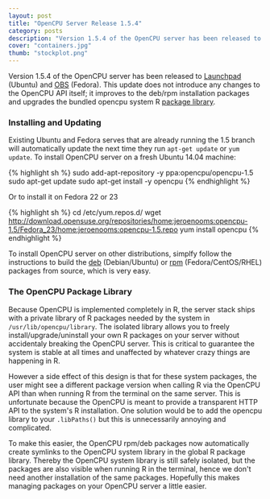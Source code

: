 ```yaml
---
layout: post
title: "OpenCPU Server Release 1.5.4"
category: posts
description: "Version 1.5.4 of the OpenCPU server has been released to Launchpad (Ubuntu) and OBS (Fedora). This update does not introduce any changes to the OpenCPU API itself; it improves to the deb/rpm installation packages and upgrades the bundled opencpu system package library."
cover: "containers.jpg"
thumb: "stockplot.png"
---
```


Version 1.5.4 of the OpenCPU server has been released to [Launchpad](https://launchpad.net/~opencpu/+archive/ubuntu/opencpu-1.5) (Ubuntu) and [OBS](http://software.opensuse.org/download.html?project=home:jeroenooms:opencpu-1.5&package=opencpu) (Fedora). This update does not introduce any changes to the OpenCPU API itself; it improves to the deb/rpm installation packages and upgrades the bundled opencpu system R [package library](https://github.com/jeroenooms/opencpu-server/tree/v1.5/opencpu-lib).

### Installing and Updating

Existing Ubuntu and Fedora serves that are already running the 1.5 branch will automatically update the next time they run `apt-get update` or `yum update`. To install OpenCPU server on a fresh Ubuntu 14.04 machine:

{% highlight sh %}
sudo add-apt-repository -y ppa:opencpu/opencpu-1.5
sudo apt-get update 
sudo apt-get install -y opencpu
{% endhighlight %}

Or to install it on Fedora 22 or 23

{% highlight sh %}
cd /etc/yum.repos.d/
wget http://download.opensuse.org/repositories/home:jeroenooms:opencpu-1.5/Fedora_23/home:jeroenooms:opencpu-1.5.repo
yum install opencpu
{% endhighlight %}

To install OpenCPU server on other distributions, simplfy follow the instructions to build the [deb](https://github.com/jeroenooms/opencpu-server/tree/master/debian#readme) (Debian/Ubuntu) or [rpm](https://github.com/jeroenooms/opencpu-server/blob/master/rpm/buildscript.sh) (Fedora/CentOS/RHEL) packages from source, which is very easy. 

### The OpenCPU Package Library

Because OpenCPU is implemented completely in R, the server stack ships with a private library of R packages needed by the system in `/usr/lib/opencpu/library`. The isolated library allows you to freely install/upgrade/uninstall your own R packages on your server without accidentaly breaking the OpenCPU server. This is critical to guarantee the system is stable at all times and unaffected by whatever crazy things are happening in R.

However a side effect of this design is that for these system packages, the user might see a different package version when calling R via the OpenCPU API than when running R from the terminal on the same server. This is unfortunate because the OpenCPU is meant to provide a transparent HTTP API to the system's R installation. One solution would be to add the opencpu library to your `.libPaths()` but this is unnecessarily annoying and complicated.

To make this easier, the OpenCPU rpm/deb packages now automatically create symlinks to the OpenCPU system library in the global R package library. Thereby the OpenCPU system library is still safely isolated, but the packages are also visible when running R in the terminal, hence we don't need another installation of the same packages. Hopefully this makes managing packages on your OpenCPU server a little easier.

